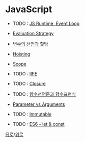 # JavaScript

* TODO : [JS Runtime, Event Loop](https://github.com/SeongYongLee/TIL/tree/main/JavaScript/JS-Runtime-Event-Loop)

* [Evaluation Strategy](https://github.com/SeongYongLee/TIL/tree/main/JavaScript/Evaluation-Strategy)

* [변수의 선언과 할당](https://github.com/SeongYongLee/TIL/tree/main/JavaScript/변수의-선언과-할당)

* [Hoisting](https://github.com/SeongYongLee/TIL/tree/main/JavaScript/Hoisting)

* [Scope](https://github.com/SeongYongLee/TIL/tree/main/JavaScript/Scope)

* TODO : [IIFE](https://github.com/SeongYongLee/TIL/tree/main/JavaScript/IIFE)

* TODO : [Closure](https://github.com/SeongYongLee/TIL/tree/main/JavaScript/Closure)

* TODO : [함수선언문과 함수표현식](https://github.com/SeongYongLee/TIL/tree/main/JavaScript/함수선언문과-함수표현식)

* [Parameter vs Arguments](https://github.com/SeongYongLee/TIL/tree/main/JavaScript/Parameter-vs-Arguments)

* TODO : [Immutable](https://github.com/SeongYongLee/TIL/tree/main/JavaScript/Immutable)

* TODO : [ES6 - let & const](https://github.com/SeongYongLee/TIL/tree/main/JavaScript/ES6-let-&-const)

[뒤로](https://github.com/SeongYongLee/TIL/tree/main)/[위로](#javascript)